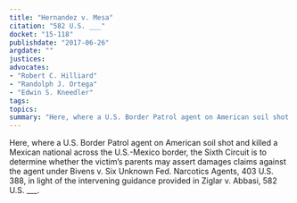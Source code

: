 ```yaml
---
title: "Hernandez v. Mesa"
citation: "582 U.S. ___"
docket: "15-118"
publishdate: "2017-06-26"
argdate: ""
justices:
advocates:
- "Robert C. Hilliard"
- "Randolph J. Ortega"
- "Edwin S. Kneedler"
tags:
topics:
summary: "Here, where a U.S. Border Patrol agent on American soil shot and killed a Mexican national across the U.S.-Mexico border, the Sixth Circuit is to determine whether the victim’s parents may assert damages claims against the agent under Bivens v. Six Unknown Fed. Narcotics Agents, 403 U.S. 388, in light of the intervening guidance provided in Ziglar v. Abbasi, 582 U.S. ___."
---
```

Here, where a U.S. Border Patrol agent on American soil shot and killed a Mexican national across the U.S.-Mexico border, the Sixth Circuit is to determine whether the victim’s parents may assert damages claims against the agent under Bivens v. Six Unknown Fed. Narcotics Agents, 403 U.S. 388, in light of the intervening guidance provided in Ziglar v. Abbasi, 582 U.S. ___.

